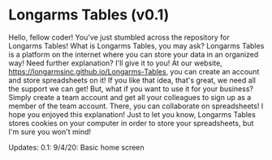 # Longarms Tables (v0.1)
Hello, fellow coder! You've just stumbled across the repository for Longarms Tables! What is Longarms Tables, you may ask? Longarms Tables is a platform on the internet where you can store your data in an organized way! Need further explanation? I'll give it to you! At our website, https://longarmsinc.github.io/Longarms-Tables, you can create an account and store spreadsheets on it! If you like that idea, that's great, we need all the support we can get! But, what if you want to use it for your business? Simply create a team account and get all your colleagues to sign up as a member of the team account. There, you can collaborate on spreadsheets! I hope you enjoyed this explanation! Just to let you know, Longarms Tables stores cookies on your computer in order to store your spreadsheets, but I'm sure you won't mind!

Updates:
0.1: 9/4/20: Basic home screen
